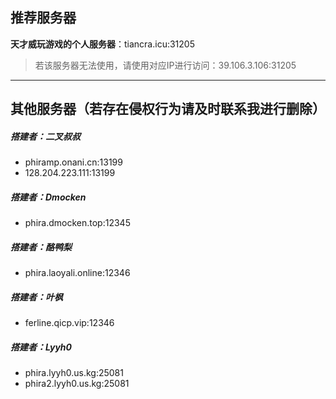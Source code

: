 ## 推荐服务器

**天才威玩游戏的个人服务器**：tiancra.icu:31205
> 若该服务器无法使用，请使用对应IP进行访问：39.106.3.106:31205

---
## 其他服务器（若存在侵权行为请及时联系我进行删除）
##### 搭建者：二叉叔叔

- phiramp.onani.cn:13199
- 128.204.223.111:13199

##### 搭建者：Dmocken

- phira.dmocken.top:12345

##### 搭建者：酪鸭梨

- phira.laoyali.online:12346

##### 搭建者：叶枫

- ferline.qicp.vip:12346

##### 搭建者：Lyyh0

- phira.lyyh0.us.kg:25081
- phira2.lyyh0.us.kg:25081
